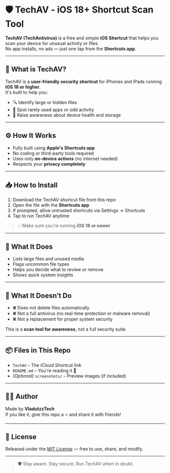 
# 🛡️ TechAV - iOS 18+ Shortcut Scan Tool

**TechAV (TechAntivirus)** is a free and simple **iOS Shortcut** that helps you scan your device for unusual activity or files.  
No app installs, no ads — just one tap from the **Shortcuts app**.

---

## 📱 What is TechAV?

TechAV is a **user-friendly security shortcut** for iPhones and iPads running **iOS 18 or higher**.  
It's built to help you:

- 🔍 Identify large or hidden files
- 🧩 Spot rarely used apps or odd activity
- 🧠 Raise awareness about device health and storage

---

## ⚙️ How It Works

- Fully built using **Apple's Shortcuts app**
- No coding or third-party tools required
- Uses only **on-device actions** (no internet needed)
- Respects your **privacy completely**

---

## 📥 How to Install

1. Download the TechAV shortcut file from this repo  
2. Open the file with the **Shortcuts app**  
3. If prompted, allow untrusted shortcuts via Settings → Shortcuts  
4. Tap to run TechAV anytime

> 💡 Make sure you're running **iOS 18 or newer**

---

## 🧪 What It Does

- Lists large files and unused media
- Flags uncommon file types
- Helps you decide what to review or remove
- Shows quick system insights

---

## 🚫 What It Doesn’t Do

- ❌ Does not delete files automatically
- ❌ Not a full antivirus (no real-time protection or malware removal)
- ❌ Not a replacement for proper system security

This is a **scan tool for awareness**, not a full security suite.

---

## 📦 Files in This Repo

- `TechAV` – The iCloud Shortcut link 
- `README.md` – You're reading it 🙂
- *(Optional)* `screenshots/` – Preview images (if included)

---

## 🧑‍💻 Author

Made by **VladutzzTech**  
If you like it, give this repo a ⭐ and share it with friends!

---

## 📄 License

Released under the [MIT License](./LICENSE) — free to use, share, and modify.

---

> 🛡️ Stay aware. Stay secure. Run TechAV when in doubt.

